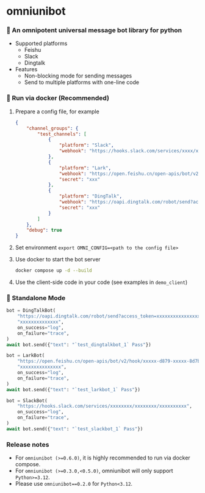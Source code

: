 # omniunibot

### 🤖 An omnipotent universal message bot library for python

- Supported platforms
  - Feishu
  - Slack
  - Dingtalk
- Features
  - Non-blocking mode for sending messages
  - Send to multiple platforms with one-line code

### 📜 Run via docker (Recommended)

1. Prepare a config file, for example
    ```json
    {
        "channel_groups": {
            "test_channels": [
                {
                    "platform": "Slack",
                    "webhook": "https://hooks.slack.com/services/xxxx/xxxx/xxxx"
                },
                {
                    "platform": "Lark",
                    "webhook": "https://open.feishu.cn/open-apis/bot/v2/hook/1a166e72-xxxx-xxxx-xxxx-3ae4f0fb51b7",
                    "secret": "xxx"
                },
                {
                    "platform": "DingTalk",
                    "webhook": "https://oapi.dingtalk.com/robot/send?access_token=xxx",
                    "secret": "xxx"
                }
            ]
        },
        "debug": true
    }
    ```

2. Set environment `export OMNI_CONFIG=<path to the config file>`

3. Use docker to start the bot server
    ```sh
    docker compose up -d --build
    ```

4. Use the client-side code in your code (see examples in `demo_client`)

### 📜 Standalone Mode

```py
bot = DingTalkBot(
    "https://oapi.dingtalk.com/robot/send?access_token=xxxxxxxxxxxxxxxxx",
    "xxxxxxxxxxxxxx",
    on_success="log",
    on_failure="trace",
)
await bot.send({"text": "`test_dingtalkbot_1` Pass"})

bot = LarkBot(
    "https://open.feishu.cn/open-apis/bot/v2/hook/xxxxx-d879-xxxxx-8d7b-xxxxxxxxxx",
    "xxxxxxxxxxxxxxx",
    on_success="log",
    on_failure="trace",
)
await bot.send({"text": "`test_larkbot_1` Pass"})

bot = SlackBot(
    "https://hooks.slack.com/services/xxxxxxxx/xxxxxxxx/xxxxxxxxxx",
    on_success="log",
    on_failure="trace",
)
await bot.send({"text": "`test_slackbot_1` Pass"})
```

### Release notes

- For `omniunibot (>=0.6.0)`, it is highly recommended to run via docker compose.
- For `omniunibot (>=0.3.0,<0.5.0)`, omniunibot will only support `Python>=3.12`.
- Please use `omniunibot==0.2.0` for `Python<3.12`.
